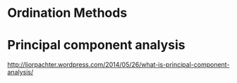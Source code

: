 Ordination Methods
===


# Principal component analysis


http://liorpachter.wordpress.com/2014/05/26/what-is-principal-component-analysis/
